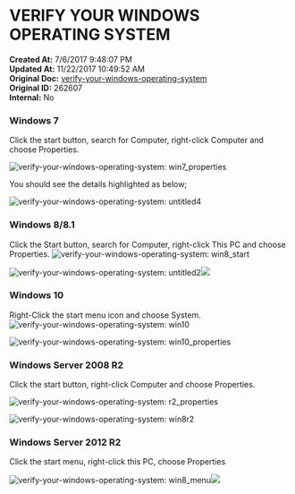 # VERIFY YOUR WINDOWS OPERATING SYSTEM

**Created At:** 7/6/2017 9:48:07 PM  
**Updated At:** 11/22/2017 10:49:52 AM  
**Original Doc:** [verify-your-windows-operating-system](https://docs.jbase.com/36690-installation-guides/verify-your-windows-operating-system)  
**Original ID:** 262607  
**Internal:** No  




### Windows 7

Click the start button, search for Computer, right-click Computer and choose Properties.

![verify-your-windows-operating-system: win7_properties](./win7_properties.jpg)

You should see the details highlighted as below;

![verify-your-windows-operating-system: untitled4](./untitled4.jpg)



### Windows 8/8.1

Click the Start button, search for Computer, right-click This PC and choose Properties. ![verify-your-windows-operating-system: win8_start](./win8_start.jpg)

![verify-your-windows-operating-system: untitled2](./untitled2.jpg)![](https://static.helpjuice.com/helpjuice_production/uploads/upload/image/3397/108654/win8_properties.jpg)



### Windows 10

Right-Click the start menu icon and choose System. ![verify-your-windows-operating-system: win10](./win10.jpg)

![verify-your-windows-operating-system: win10_properties](./win10_properties.jpg)

### Windows Server 2008 R2

Click the start button, right-click Computer and choose Properties.

![verify-your-windows-operating-system: r2_properties](./r2_properties.jpg)

![verify-your-windows-operating-system: win8r2](./win8r2.jpg)



### Windows Server 2012 R2

Click the start menu, right-click this PC, choose Properties

![verify-your-windows-operating-system: win8_menu](./win8_menu.jpg)![](https://static.helpjuice.com/helpjuice_production/uploads/upload/image/3397/108662/2012r2.jpg)
